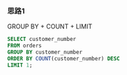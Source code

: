 ### 思路1

GROUP BY + COUNT + LIMIT

```sql
SELECT customer_number
FROM orders 
GROUP BY customer_number
ORDER BY COUNT(customer_number) DESC
LIMIT 1;
```